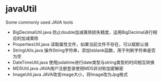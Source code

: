 # javaUtil
Some commonly used JAVA tools

*  BigDecimalUtil.java  防止double加减乘除损失精度，运用BigDecimal进行相应的加减乘除
*  PropertiesUtil.java 读取属性文件，如果当前文件不存在，可以赋默认值
*  StringUtils.java 操作String字符串，添加Isblank函数，用于判断字符串是否为空
*  DateTimeUtil.java 使用jodatime进行date类型与string类型的时间相互转换
*  MD5Util.java JAVA用户注册登录使用MD5非对称加密解密
*  ImageUtil.java JAVA改变image大小，将Image改为Jpg格式

